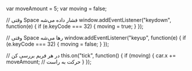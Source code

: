 var moveAmount = 5;
var moving = false;

// وقتی Space فشار داده می‌شه
window.addEventListener("keydown", function(e) {
    if (e.keyCode === 32) {
        moving = true;
    }
});

// وقتی Space رها می‌شه
window.addEventListener("keyup", function(e) {
    if (e.keyCode === 32) {
        moving = false;
    }
});

// در هر فریم بررسی کن
this.on("tick", function() {
    if (moving) {
        car.x += moveAmount; // حرکت به راست
    }
});